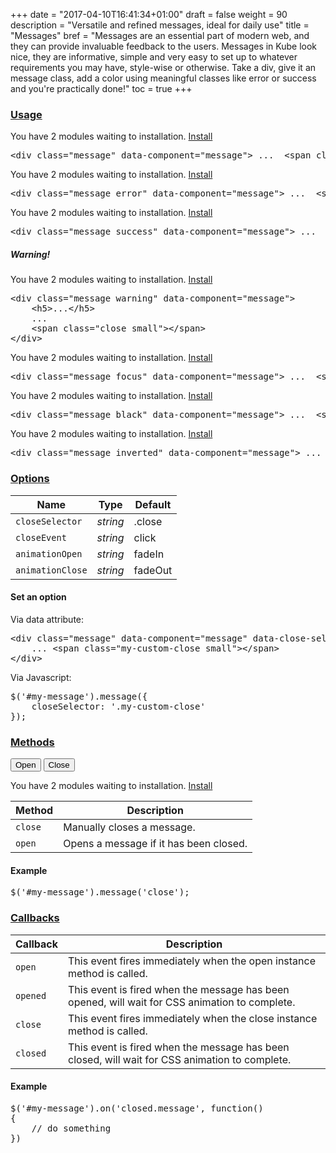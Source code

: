 +++
date = "2017-04-10T16:41:34+01:00"
draft = false
weight = 90
description = "Versatile and refined messages, ideal for daily use"
title = "Messages"
bref = "Messages are an essential part of modern web, and they can provide invaluable feedback to the users. Messages in Kube look nice, they are informative, simple and very easy to set up to whatever requirements you may have, style-wise or otherwise. Take a div, give it an message class, add a color using meaningful classes like error or success and you're practically done!"
toc = true
+++

<h3 class="section-head" id="h-usage"><a href="#h-usage">Usage</a></h3>
<div class="example">
  <div class="message open" data-component="message" data-loaded="true">
    You have 2 modules waiting to installation. <a href="#install">Install</a> <span class="close small"></span>
  </div>
  <pre class="code">&lt;div <span class="hljs-class"><span class="hljs-keyword">class</span></span>=<span class="hljs-string">"message"</span> data-component=<span class="hljs-string">"message"</span>&gt; ...  &lt;span <span class="hljs-class"><span class="hljs-keyword">class</span></span>=<span class="hljs-string">"close small"</span>&gt;<span class="xml"><span class="hljs-tag">&lt;/<span class="hljs-name">span</span>&gt;</span></span><span class="xml"><span class="hljs-tag">&lt;/<span class="hljs-name">div</span>&gt;</span></span></pre>
</div>
<div class="example">
  <div class="message error open" data-component="message" data-loaded="true">
    You have 2 modules waiting to installation. <a href="">Install</a> <span class="close small"></span>
  </div>
  <pre class="code">&lt;div <span class="hljs-class"><span class="hljs-keyword">class</span></span>=<span class="hljs-string">"message error"</span> data-component=<span class="hljs-string">"message"</span>&gt; ...  &lt;span <span class="hljs-class"><span class="hljs-keyword">class</span></span>=<span class="hljs-string">"close small"</span>&gt;<span class="xml"><span class="hljs-tag">&lt;/<span class="hljs-name">span</span>&gt;</span></span><span class="xml"><span class="hljs-tag">&lt;/<span class="hljs-name">div</span>&gt;</span></span></pre>
</div>
<div class="example">
  <div class="message success open" data-component="message" data-loaded="true">
    You have 2 modules waiting to installation. <a href="">Install</a> <span class="close small"></span>
  </div>
  <pre class="code">&lt;div <span class="hljs-class"><span class="hljs-keyword">class</span></span>=<span class="hljs-string">"message success"</span> data-component=<span class="hljs-string">"message"</span>&gt; ...  &lt;span <span class="hljs-class"><span class="hljs-keyword">class</span></span>=<span class="hljs-string">"close small"</span>&gt;<span class="xml"><span class="hljs-tag">&lt;/<span class="hljs-name">span</span>&gt;</span></span><span class="xml"><span class="hljs-tag">&lt;/<span class="hljs-name">div</span>&gt;</span></span></pre>
</div>
<div class="example">
  <div class="message warning open" data-component="message" data-loaded="true">
    <h5>Warning!</h5>You have 2 modules waiting to installation. <a href="">Install</a> <span class="close small"></span>
  </div>
  <pre class="code skip"><span class="hljs-tag">&lt;<span class="hljs-name">div</span> <span class="hljs-attr">class</span>=<span class="hljs-string">"message warning"</span> <span class="hljs-attr">data-component</span>=<span class="hljs-string">"message"</span>&gt;</span>
    <span class="hljs-tag">&lt;<span class="hljs-name">h5</span>&gt;</span>...<span class="hljs-tag">&lt;/<span class="hljs-name">h5</span>&gt;</span>
    ...
    <span class="hljs-tag">&lt;<span class="hljs-name">span</span> <span class="hljs-attr">class</span>=<span class="hljs-string">"close small"</span>&gt;</span><span class="hljs-tag">&lt;/<span class="hljs-name">span</span>&gt;</span>
<span class="hljs-tag">&lt;/<span class="hljs-name">div</span>&gt;</span>
</pre>
</div>
<div class="example">
  <div class="message focus open" data-component="message" data-loaded="true">
    You have 2 modules waiting to installation. <a href="">Install</a> <span class="close small"></span>
  </div>
  <pre class="code">&lt;div <span class="hljs-class"><span class="hljs-keyword">class</span></span>=<span class="hljs-string">"message focus"</span> data-component=<span class="hljs-string">"message"</span>&gt; ...  &lt;span <span class="hljs-class"><span class="hljs-keyword">class</span></span>=<span class="hljs-string">"close small"</span>&gt;<span class="xml"><span class="hljs-tag">&lt;/<span class="hljs-name">span</span>&gt;</span></span><span class="xml"><span class="hljs-tag">&lt;/<span class="hljs-name">div</span>&gt;</span></span></pre>
</div>
<div class="example">
  <div class="message black open" data-component="message" data-loaded="true">
    You have 2 modules waiting to installation. <a href="">Install</a> <span class="close small white"></span>
  </div>
  <pre class="code">&lt;div <span class="hljs-class"><span class="hljs-keyword">class</span></span>=<span class="hljs-string">"message black"</span> data-component=<span class="hljs-string">"message"</span>&gt; ...  &lt;span <span class="hljs-class"><span class="hljs-keyword">class</span></span>=<span class="hljs-string">"close small"</span>&gt;<span class="xml"><span class="hljs-tag">&lt;/<span class="hljs-name">span</span>&gt;</span></span><span class="xml"><span class="hljs-tag">&lt;/<span class="hljs-name">div</span>&gt;</span></span></pre>
</div>
<div class="example">
  <div class="message inverted open" data-component="message" data-loaded="true">
    You have 2 modules waiting to installation. <a href="">Install</a> <span class="close small"></span>
  </div>
  <pre class="code">&lt;div <span class="hljs-class"><span class="hljs-keyword">class</span></span>=<span class="hljs-string">"message inverted"</span> data-component=<span class="hljs-string">"message"</span>&gt; ...  &lt;span <span class="hljs-class"><span class="hljs-keyword">class</span></span>=<span class="hljs-string">"close small"</span>&gt;<span class="xml"><span class="hljs-tag">&lt;/<span class="hljs-name">span</span>&gt;</span></span><span class="xml"><span class="hljs-tag">&lt;/<span class="hljs-name">div</span>&gt;</span></span></pre>
</div>
<h3 class="section-head" id="h-options"><a href="#h-options">Options</a></h3>
<table>
  <thead>
    <tr>
      <th class="w30">Name</th>
      <th class="w30">Type</th>
      <th class="w40">Default</th>
    </tr>
  </thead>
  <tbody>
    <tr>
      <td><code>closeSelector</code></td>
      <td><var>string</var></td>
      <td>.close</td>
    </tr>
    <tr>
      <td><code>closeEvent</code></td>
      <td><var>string</var></td>
      <td>click</td>
    </tr>
    <tr>
      <td><code>animationOpen</code></td>
      <td><var>string</var></td>
      <td>fadeIn</td>
    </tr>
    <tr>
      <td><code>animationClose</code></td>
      <td><var>string</var></td>
      <td>fadeOut</td>
    </tr>
  </tbody>
</table>
<h4>Set an option</h4>
<p>Via data attribute:</p>
<pre class="code skip">&lt;<span class="hljs-keyword">div</span> <span class="hljs-built_in">class</span>=<span class="hljs-string">"message"</span> data-component=<span class="hljs-string">"message"</span> data-close-selector=<span class="hljs-string">".my-custom-close"</span>&gt;
    ... &lt;span <span class="hljs-built_in">class</span>=<span class="hljs-string">"my-custom-close small"</span>&gt;&lt;/span&gt;
&lt;/<span class="hljs-keyword">div</span>&gt;
</pre>
<p>Via Javascript:</p>
<pre class="code skip"><span class="hljs-variable">$(</span><span class="hljs-string">'#my-message'</span>).message({
    <span class="hljs-symbol">closeSelector:</span> <span class="hljs-string">'.my-custom-close'</span>
});
</pre>
<h3 class="section-head" id="h-methods"><a href="#h-methods">Methods</a></h3>
<p><button onclick="$('#message-1').message('open')">Open</button> <button onclick="$('#message-1').message('close')">Close</button></p>
<div class="message open" data-component="message" data-loaded="true" id="message-1">
  You have 2 modules waiting to installation. <a href="#install">Install</a> <span class="close small"></span>
</div>
<table>
  <thead>
    <tr>
      <th>Method</th>
      <th>Description</th>
    </tr>
  </thead>
  <tbody>
    <tr>
      <td><code>close</code></td>
      <td>Manually closes a message.</td>
    </tr>
    <tr>
      <td><code>open</code></td>
      <td>Opens a message if it has been closed.</td>
    </tr>
  </tbody>
</table>
<h4>Example</h4>
<pre class="code">$(<span class="hljs-string">'#my-message'</span>).<span class="hljs-keyword">message</span>(<span class="hljs-string">'close'</span>);</pre>
<h3 class="section-head" id="h-callbacks"><a href="#h-callbacks">Callbacks</a></h3>
<table>
  <thead>
    <tr>
      <th>Callback</th>
      <th>Description</th>
    </tr>
  </thead>
  <tbody>
    <tr>
      <td><code>open</code></td>
      <td>This event fires immediately when the open instance method is called.</td>
    </tr>
    <tr>
      <td><code>opened</code></td>
      <td>This event is fired when the message has been opened, will wait for CSS animation to complete.</td>
    </tr>
    <tr>
      <td><code>close</code></td>
      <td>This event fires immediately when the close instance method is called.</td>
    </tr>
    <tr>
      <td><code>closed</code></td>
      <td>This event is fired when the message has been closed, will wait for CSS animation to complete.</td>
    </tr>
  </tbody>
</table>
<h4>Example</h4>
<pre class="code skip">$(<span class="hljs-string">'#my-message'</span>).on(<span class="hljs-string">'closed.message'</span>, <span class="hljs-function"><span class="hljs-keyword">function</span>(<span class="hljs-params"></span>)
</span>{
    <span class="hljs-comment">// do something</span>
})
</pre>
